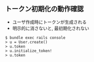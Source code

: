 ## トークン初期化の動作確認

* ユーザ作成時にトークンが生成される
* 明示的に消さないと, 最初期化されない

```
$ bundle exec rails console
> u = User.create()
> u.token
> u.initialize_token!
> u.token
```
